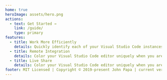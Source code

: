 ```yaml
---
home: true
heroImage: assets/hero.png
actions:
  - text: Get Started →
    link: /guide/
    type: primary
features:
  - title: Work More Efficiently
    details: Quickly identify each of your Visual Studio Code instances using your favorite colors
  - title: Remote Integration
    details: Color your Visual Studio Code editor uniquely when you are using the remote integration features.
  - title: Live Share
    details: Color your Visual Studio Code editor uniquely when you are in a Live Share session as a Guest or a Host
footer: MIT Licensed | Copyright © 2019-present John Papa | current version 4.0.0
---
```

